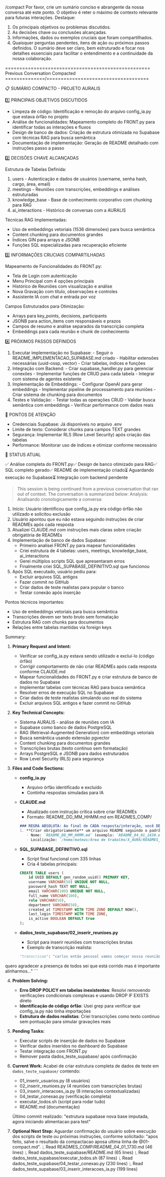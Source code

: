 /compact Por favor, crie um sumário conciso e abrangente da nossa conversa até este ponto. O objetivo é reter o máximo de contexto relevante para futuras interações. Destaque:
1. Os principais objetivos ou problemas discutidos.
2. As decisões chave ou conclusões alcançadas.
3. Informações, dados ou exemplos cruciais que foram compartilhados.
4. Quaisquer perguntas pendentes, itens de ação ou próximos passos definidos.
O sumário deve ser claro, bem estruturado e focar nos detalhes essenciais para facilitar o entendimento e a continuidade da nossa colaboração.

=================================================== Previous Conversation Compacted ==============/====================================

📋 SUMÁRIO COMPACTO - PROJETO AURALIS

  1️⃣ PRINCIPAIS OBJETIVOS DISCUTIDOS

  - Limpeza de código: Identificação e remoção do arquivo config_ia.py que estava órfão no projeto
  - Análise de funcionalidades: Mapeamento completo do FRONT.py para identificar todas as interações e fluxos
  - Design de banco de dados: Criação de estrutura otimizada no Supabase com técnicas RAG para busca semântica
  - Documentação de implementação: Geração de README detalhado com instruções passo a passo

  2️⃣ DECISÕES CHAVE ALCANÇADAS

  Estrutura de Tabelas Definida:
  1. users - Autenticação e dados de usuários (username, senha hash, cargo, área, email)
  2. meetings - Reuniões com transcrições, embeddings e análises estruturadas
  3. knowledge_base - Base de conhecimento corporativo com chunking para RAG
  4. ai_interactions - Histórico de conversas com a AURALIS

  Técnicas RAG Implementadas:
  - Uso de embeddings vetoriais (1536 dimensões) para busca semântica
  - Content chunking para documentos grandes
  - Índices GIN para arrays e JSONB
  - Funções SQL especializadas para recuperação eficiente

  3️⃣ INFORMAÇÕES CRUCIAIS COMPARTILHADAS

  Mapeamento de Funcionalidades do FRONT.py:
  - Tela de Login com autenticação
  - Menu Principal com 4 opções principais
  - Histórico de Reuniões com visualização e análise
  - Nova Gravação com título, observações e controles
  - Assistente IA com chat e entrada por voz

  Campos Estruturados para Otimização:
  - Arrays para key_points, decisions, participants
  - JSONB para action_items com responsáveis e prazos
  - Campos de resumo e análise separados da transcrição completa
  - Embeddings para cada reunião e chunk de conhecimento

  4️⃣ PRÓXIMOS PASSOS DEFINIDOS

  1. Executar implementação no Supabase:
    - Seguir o README_IMPLEMENTACAO_SUPABASE.md criado
    - Habilitar extensões necessárias (uuid-ossp, vector)
    - Criar tabelas, índices e funções
  2. Integração com Backend:
    - Criar supabase_handler.py para gerenciar conexões
    - Implementar funções de CRUD para cada tabela
    - Integrar com sistema de agentes existente
  3. Implementação de Embeddings:
    - Configurar OpenAI para gerar embeddings
    - Implementar pipeline de processamento para reuniões
    - Criar sistema de chunking para documentos
  4. Testes e Validação:
    - Testar todas as operações CRUD
    - Validar busca semântica com embeddings
    - Verificar performance com dados reais

  📌 PONTOS DE ATENÇÃO

  - Credenciais Supabase: Já disponíveis no arquivo .env
  - Limite de texto: Considerar chunks para campos TEXT grandes
  - Segurança: Implementar RLS (Row Level Security) após criação das tabelas
  - Performance: Monitorar uso de índices e otimizar conforme necessário

  🔄 STATUS ATUAL

  ✅ Análise completa do FRONT.py✅ Design de banco otimizado para RAG✅ SQL completo gerado✅ README de implementação
  criado⏳ Aguardando execução no Supabase⏳ Integração com backend pendente


> This session is being continued from a previous conversation that ran out of context. The conversation is summarized 
  below:
  Analysis:
  Analisando cronologicamente a conversa:

  1. Início: Usuário identificou que config_ia.py era código órfão não utilizado e solicitou exclusão
  2. Usuário apontou que eu não estava seguindo instruções de criar READMEs após cada resposta
  3. Atualizei CLAUDE.md com instruções mais claras sobre criação obrigatória de READMEs
  4. Implementação de banco de dados Supabase:
     - Primeiro analisei FRONT.py para mapear funcionalidades
     - Criei estrutura de 4 tabelas: users, meetings, knowledge_base, ai_interactions
     - Gerei múltiplos scripts SQL que apresentaram erros
     - Finalmente criei SQL_SUPABASE_DEFINITIVO.sql que funcionou
  5. Após SQL executado, usuário pediu para:
     - Excluir arquivos SQL antigos
     - Fazer commit no GitHub
     - Criar dados de teste realistas para popular o banco
     - Testar conexão após inserção

  Pontos técnicos importantes:
  - Uso de embeddings vetoriais para busca semântica
  - Transcrições devem ser texto bruto sem formatação
  - Estrutura RAG com chunks para documentos
  - Relações entre tabelas mantidas via foreign keys

  Summary:
  1. **Primary Request and Intent:**
     - Verificar se config_ia.py estava sendo utilizado e excluí-lo (código órfão)
     - Corrigir comportamento de não criar READMEs após cada resposta conforme CLAUDE.md
     - Mapear funcionalidades do FRONT.py e criar estrutura de banco de dados no Supabase
     - Implementar tabelas com técnicas RAG para busca semântica
     - Resolver erros de execução SQL no Supabase
     - Criar dados de teste realistas simulando uso real do sistema
     - Excluir arquivos SQL antigos e fazer commit no GitHub

  2. **Key Technical Concepts:**
     - Sistema AURALIS - análise de reuniões com IA
     - Supabase como banco de dados PostgreSQL
     - RAG (Retrieval-Augmented Generation) com embeddings vetoriais
     - Busca semântica usando extensão pgvector
     - Content chunking para documentos grandes
     - Transcrições brutas (texto contínuo sem formatação)
     - Arrays PostgreSQL e JSONB para dados estruturados
     - Row Level Security (RLS) para segurança

  3. **Files and Code Sections:**
     - **config_ia.py**
       - Arquivo órfão identificado e excluído
       - Continha respostas simuladas para IA
     
     - **CLAUDE.md** 
       - Atualizado com instrução crítica sobre criar READMEs
       - Formato: README_DD_MM_HHMM.md em READMES_COMP/
       ```markdown
       ### REGRA ABSOLUTA: Ao final de CADA resposta/interação, você DEVE:
       1. **Criar obrigatoriamente** um arquivo README seguindo o padrão:
          - Nome: `README_DD_MM_HHMM.md` (exemplo: `README_04_01_1630.md`)
          - Localização: `/home/mateus/Área de trabalho/X_AURA/READMES_COMP/`
       ```

     - **SQL_SUPABASE_DEFINITIVO.sql**
       - Script final funcional com 335 linhas
       - Cria 4 tabelas principais:
       ```sql
       CREATE TABLE users (
           id UUID DEFAULT gen_random_uuid() PRIMARY KEY,
           username VARCHAR(50) UNIQUE NOT NULL,
           password_hash TEXT NOT NULL,
           email VARCHAR(100) UNIQUE NOT NULL,
           full_name VARCHAR(100),
           role VARCHAR(50),
           department VARCHAR(50),
           created_at TIMESTAMP WITH TIME ZONE DEFAULT NOW(),
           last_login TIMESTAMP WITH TIME ZONE,
           is_active BOOLEAN DEFAULT true
       );
       ```

     - **dados_teste_supabase/02_inserir_reunioes.py**
       - Script para inserir reuniões com transcrições brutas
       - Exemplo de transcrição realista:
       ```python
       "transcricao": "carlos então pessoal vamos começar nossa reunião de planejamento da sprint vinte e três primeiro 
  quero agradecer a presença de todos sei que está corrido mas é importante alinharmos..."
       ```

  4. **Problem Solving:**
     - **Erro DROP POLICY em tabelas inexistentes**: Resolvi removendo verificações condicionais complexas e usando DROP IF 
  EXISTS direto
     - **Identificação de código órfão**: Usei grep para verificar que config_ia.py não tinha importações
     - **Estrutura de dados realistas**: Criei transcrições como texto contínuo sem pontuação para simular gravações reais

  5. **Pending Tasks:**
     - Executar scripts de inserção de dados no Supabase
     - Verificar dados inseridos no dashboard do Supabase
     - Testar integração com FRONT.py
     - Remover pasta dados_teste_supabase/ após confirmação

  6. **Current Work:**
     Acabei de criar estrutura completa de dados de teste em `dados_teste_supabase/` contendo:
     - 01_inserir_usuarios.py (8 usuários)
     - 02_inserir_reunioes.py (4 reuniões com transcrições brutas)
     - 03_inserir_interacoes_ia.py (8 interações contextualizadas)
     - 04_testar_conexao.py (verificação completa)
     - executar_todos.sh (script para rodar tudo)
     - README.md (documentação)

     Último commit realizado: "estrutura supabase nova base imputada, agora iniciando alimentacao para test"

  7. **Optional Next Step:**
     Aguardar confirmação do usuário sobre execução dos scripts de teste ou próximas instruções, conforme solicitado: "apos 
  feito, salve o resultado da compactacao aposa ultima linha de @01-compact.md".
  ⎿  Read READMES_COMP/README_04_01_1730.md (46 lines)
  ⎿  Read dados_teste_supabase/README.md (65 lines)
  ⎿  Read dados_teste_supabase/executar_todos.sh (87 lines)
  ⎿  Read dados_teste_supabase/04_testar_conexao.py (230 lines)
  ⎿  Read dados_teste_supabase/03_inserir_interacoes_ia.py (199 lines)
